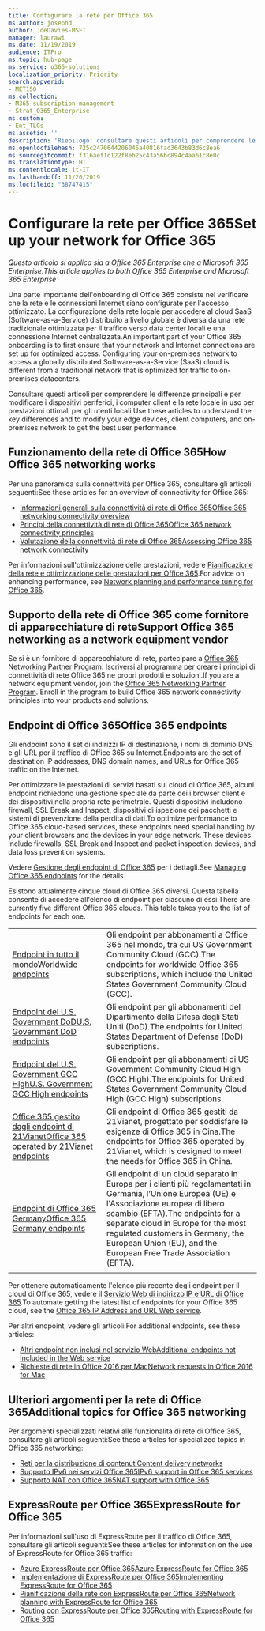 ```yaml
---
title: Configurare la rete per Office 365
ms.author: josephd
author: JoeDavies-MSFT
manager: laurawi
ms.date: 11/19/2019
audience: ITPro
ms.topic: hub-page
ms.service: o365-solutions
localization_priority: Priority
search.appverid:
- MET150
ms.collection:
- M365-subscription-management
- Strat_O365_Enterprise
ms.custom:
- Ent_TLGs
ms.assetid: ''
description: 'Riepilogo: consultare questi articoli per comprendere le funzionalità di rete per Office 365.'
ms.openlocfilehash: 725c2470644206045a40816fad3643b83d6c8ea6
ms.sourcegitcommit: f316aef1c122f8eb25c43a56bc894c4aa61c8e0c
ms.translationtype: HT
ms.contentlocale: it-IT
ms.lasthandoff: 11/20/2019
ms.locfileid: "38747415"
---
```

# <a name="set-up-your-network-for-office-365"></a><span data-ttu-id="1eab8-103">Configurare la rete per Office 365</span><span class="sxs-lookup"><span data-stu-id="1eab8-103">Set up your network for Office 365</span></span>

<span data-ttu-id="1eab8-104">*Questo articolo si applica sia a Office 365 Enterprise che a Microsoft 365 Enterprise*.</span><span class="sxs-lookup"><span data-stu-id="1eab8-104">*This article applies to both Office 365 Enterprise and Microsoft 365 Enterprise*</span></span>

<span data-ttu-id="1eab8-p101">Una parte importante dell'onboarding di Office 365 consiste nel verificare che la rete e le connessioni Internet siano configurate per l'accesso ottimizzato. La configurazione della rete locale per accedere al cloud SaaS (Software-as-a-Service) distribuito a livello globale è diversa da una rete tradizionale ottimizzata per il traffico verso data center locali e una connessione Internet centralizzata.</span><span class="sxs-lookup"><span data-stu-id="1eab8-p101">An important part of your Office 365 onboarding is to first ensure that your network and Internet connections are set up for optimized access. Configuring your on-premises network to access a globally distributed Software-as-a-Service (SaaS) cloud is different from a traditional network that is optimized for traffic to on-premises datacenters.</span></span> 

<span data-ttu-id="1eab8-107">Consultare questi articoli per comprendere le differenze principali e per modificare i dispositivi periferici, i computer client e la rete locale in uso per prestazioni ottimali per gli utenti locali.</span><span class="sxs-lookup"><span data-stu-id="1eab8-107">Use these articles to understand the key differences and to modify your  edge devices, client computers, and on-premises network to get the best user performance.</span></span>

## <a name="how-office-365-networking-works"></a><span data-ttu-id="1eab8-108">Funzionamento della rete di Office 365</span><span class="sxs-lookup"><span data-stu-id="1eab8-108">How Office 365 networking works</span></span>

<span data-ttu-id="1eab8-109">Per una panoramica sulla connettività per Office 365, consultare gli articoli seguenti:</span><span class="sxs-lookup"><span data-stu-id="1eab8-109">See these articles for an overview of connectivity for Office 365:</span></span>

- [<span data-ttu-id="1eab8-110">Informazioni generali sulla connettività di rete di Office 365</span><span class="sxs-lookup"><span data-stu-id="1eab8-110">Office 365 networking connectivity overview</span></span>](office-365-networking-overview.md)
- [<span data-ttu-id="1eab8-111">Principi della connettività di rete di Office 365</span><span class="sxs-lookup"><span data-stu-id="1eab8-111">Office 365 network connectivity principles</span></span>](office-365-network-connectivity-principles.md)
- [<span data-ttu-id="1eab8-112">Valutazione della connettività di rete di Office 365</span><span class="sxs-lookup"><span data-stu-id="1eab8-112">Assessing Office 365 network connectivity</span></span>](assessing-network-connectivity.md)

<span data-ttu-id="1eab8-113">Per informazioni sull'ottimizzazione delle prestazioni, vedere [Pianificazione della rete e ottimizzazione delle prestazioni per Office 365](network-planning-and-performance.md).</span><span class="sxs-lookup"><span data-stu-id="1eab8-113">For advice on enhancing performance, see [Network planning and performance tuning for Office 365](network-planning-and-performance.md).</span></span>

## <a name="support-office-365-networking-as-a-network-equipment-vendor"></a><span data-ttu-id="1eab8-114">Supporto della rete di Office 365 come fornitore di apparecchiature di rete</span><span class="sxs-lookup"><span data-stu-id="1eab8-114">Support Office 365 networking as a network equipment vendor</span></span>

<span data-ttu-id="1eab8-p102">Se si è un fornitore di apparecchiature di rete, partecipare a [Office 365 Networking Partner Program](office-365-networking-partner-program.md). Iscriversi al programma per creare i principi di connettività di rete Office 365 ne propri prodotti e soluzioni.</span><span class="sxs-lookup"><span data-stu-id="1eab8-p102">If you are a network equipment vendor, join the [Office 365 Networking Partner Program](office-365-networking-partner-program.md). Enroll in the program to build Office 365 network connectivity principles into your products and solutions.</span></span> 

## <a name="office-365-endpoints"></a><span data-ttu-id="1eab8-117">Endpoint di Office 365</span><span class="sxs-lookup"><span data-stu-id="1eab8-117">Office 365 endpoints</span></span>

<span data-ttu-id="1eab8-118">Gli endpoint sono il set di indirizzi IP di destinazione, i nomi di dominio DNS e gli URL per il traffico di Office 365 su Internet.</span><span class="sxs-lookup"><span data-stu-id="1eab8-118">Endpoints are the set of destination IP addresses, DNS domain names, and URLs for Office 365 traffic on the Internet.</span></span> 

<span data-ttu-id="1eab8-p103">Per ottimizzare le prestazioni di servizi basati sul cloud di Office 365, alcuni endpoint richiedono una gestione speciale da parte dei i browser client e dei dispositivi nella propria rete perimetrale. Questi dispositivi includono firewall, SSL Break and Inspect, dispositivi di ispezione dei pacchetti e sistemi di prevenzione della perdita di dati.</span><span class="sxs-lookup"><span data-stu-id="1eab8-p103">To optimize performance to Office 365 cloud-based services, these endpoints need special handling by your client browsers and the devices in your edge network. These devices include firewalls, SSL Break and Inspect and packet inspection devices, and data loss prevention systems.</span></span>

<span data-ttu-id="1eab8-121">Vedere [Gestione degli endpoint di Office 365](managing-office-365-endpoints.md) per i dettagli.</span><span class="sxs-lookup"><span data-stu-id="1eab8-121">See [Managing Office 365 endpoints](managing-office-365-endpoints.md) for the details.</span></span>

<span data-ttu-id="1eab8-p104">Esistono attualmente cinque cloud di Office 365 diversi. Questa tabella consente di accedere all'elenco di endpoint per ciascuno di essi.</span><span class="sxs-lookup"><span data-stu-id="1eab8-p104">There are currently five different Office 365 clouds. This table takes you to the list of endpoints for each one.</span></span>

|||
|:-------|:-----|
| [<span data-ttu-id="1eab8-124">Endpoint in tutto il mondo</span><span class="sxs-lookup"><span data-stu-id="1eab8-124">Worldwide endpoints</span></span>](urls-and-ip-address-ranges.md) | <span data-ttu-id="1eab8-125">Gli endpoint per abbonamenti a Office 365 nel mondo, tra cui US Government Community Cloud (GCC).</span><span class="sxs-lookup"><span data-stu-id="1eab8-125">The endpoints for worldwide Office 365 subscriptions, which include the United States Government Community Cloud (GCC).</span></span> |
| [<span data-ttu-id="1eab8-126">Endpoint del U.S. Government DoD</span><span class="sxs-lookup"><span data-stu-id="1eab8-126">U.S. Government DoD endpoints</span></span>](office-365-u-s-government-dod-endpoints.md) | <span data-ttu-id="1eab8-127">Gli endpoint per gli abbonamenti del Dipartimento della Difesa degli Stati Uniti (DoD).</span><span class="sxs-lookup"><span data-stu-id="1eab8-127">The endpoints for United States Department of Defense (DoD) subscriptions.</span></span> |
| [<span data-ttu-id="1eab8-128">Endpoint del U.S. Government GCC High</span><span class="sxs-lookup"><span data-stu-id="1eab8-128">U.S. Government GCC High endpoints</span></span>](office-365-u-s-government-gcc-high-endpoints.md) | <span data-ttu-id="1eab8-129">Gli endpoint per gli abbonamenti di US Government Community Cloud High (GCC High).</span><span class="sxs-lookup"><span data-stu-id="1eab8-129">The endpoints for United States Government Community Cloud High (GCC High) subscriptions.</span></span> |
| [<span data-ttu-id="1eab8-130">Office 365 gestito dagli endpoint di 21Vianet</span><span class="sxs-lookup"><span data-stu-id="1eab8-130">Office 365 operated by 21Vianet endpoints</span></span>](urls-and-ip-address-ranges-21vianet.md) | <span data-ttu-id="1eab8-131">Gli endpoint di Office 365 gestiti da 21Vianet, progettato per soddisfare le esigenze di Office 365 in Cina.</span><span class="sxs-lookup"><span data-stu-id="1eab8-131">The endpoints for Office 365 operated by 21Vianet, which is designed to meet the needs for Office 365 in China.</span></span> |
| [<span data-ttu-id="1eab8-132">Endpoint di Office 365 Germany</span><span class="sxs-lookup"><span data-stu-id="1eab8-132">Office 365 Germany endpoints</span></span>](office-365-germany-endpoints.md) | <span data-ttu-id="1eab8-133">Gli endpoint di un cloud separato in Europa per i clienti più regolamentati in Germania, l’Unione Europea (UE) e l'Associazione europea di libero scambio (EFTA).</span><span class="sxs-lookup"><span data-stu-id="1eab8-133">The endpoints for a separate cloud in Europe for the most regulated customers in Germany, the European Union (EU), and the European Free Trade Association (EFTA).</span></span> |
|||

<span data-ttu-id="1eab8-134">Per ottenere automaticamente l'elenco più recente degli endpoint per il cloud di Office 365, vedere il [Servizio Web di indirizzo IP e URL di Office 365](office-365-ip-web-service.md).</span><span class="sxs-lookup"><span data-stu-id="1eab8-134">To automate getting the latest list of endpoints for your Office 365 cloud, see the [Office 365 IP Address and URL Web service](office-365-ip-web-service.md).</span></span>

<span data-ttu-id="1eab8-135">Per altri endpoint, vedere gli articoli:</span><span class="sxs-lookup"><span data-stu-id="1eab8-135">For additional endpoints, see these articles:</span></span>

- [<span data-ttu-id="1eab8-136">Altri endpoint non inclusi nel servizio Web</span><span class="sxs-lookup"><span data-stu-id="1eab8-136">Additional endpoints not included in the Web service</span></span>](additional-office365-ip-addresses-and-urls.md)
- [<span data-ttu-id="1eab8-137">Richieste di rete in Office 2016 per Mac</span><span class="sxs-lookup"><span data-stu-id="1eab8-137">Network requests in Office 2016 for Mac</span></span>](network-requests-in-office-2016-for-mac.md)


## <a name="additional-topics-for-office-365-networking"></a><span data-ttu-id="1eab8-138">Ulteriori argomenti per la rete di Office 365</span><span class="sxs-lookup"><span data-stu-id="1eab8-138">Additional topics for Office 365 networking</span></span>

<span data-ttu-id="1eab8-139">Per argomenti specializzati relativi alle funzionalità di rete di Office 365, consultare gli articoli seguenti:</span><span class="sxs-lookup"><span data-stu-id="1eab8-139">See these articles for specialized topics in Office 365 networking:</span></span>

- [<span data-ttu-id="1eab8-140">Reti per la distribuzione di contenuti</span><span class="sxs-lookup"><span data-stu-id="1eab8-140">Content delivery networks</span></span>](content-delivery-networks.md)
- [<span data-ttu-id="1eab8-141">Supporto IPv6 nei servizi Office 365</span><span class="sxs-lookup"><span data-stu-id="1eab8-141">IPv6 support in Office 365 services</span></span>](ipv6-support.md)
- [<span data-ttu-id="1eab8-142">Supporto NAT con Office 365</span><span class="sxs-lookup"><span data-stu-id="1eab8-142">NAT support with Office 365</span></span>](nat-support-with-office-365.md)

## <a name="expressroute-for-office-365"></a><span data-ttu-id="1eab8-143">ExpressRoute per Office 365</span><span class="sxs-lookup"><span data-stu-id="1eab8-143">ExpressRoute for Office 365</span></span>

<span data-ttu-id="1eab8-144">Per informazioni sull'uso di ExpressRoute per il traffico di Office 365, consultare gli articoli seguenti:</span><span class="sxs-lookup"><span data-stu-id="1eab8-144">See these articles for information on the use of ExpressRoute for Office 365 traffic:</span></span>

- [<span data-ttu-id="1eab8-145">Azure ExpressRoute per Office 365</span><span class="sxs-lookup"><span data-stu-id="1eab8-145">Azure ExpressRoute for Office 365</span></span>](azure-expressroute.md)
- [<span data-ttu-id="1eab8-146">Implementazione di ExpressRoute per Office 365</span><span class="sxs-lookup"><span data-stu-id="1eab8-146">Implementing ExpressRoute for Office 365</span></span>](implementing-expressroute.md)
- [<span data-ttu-id="1eab8-147">Pianificazione della rete con ExpressRoute per Office 365</span><span class="sxs-lookup"><span data-stu-id="1eab8-147">Network planning with ExpressRoute for Office 365</span></span>](network-planning-with-expressroute.md)
- [<span data-ttu-id="1eab8-148">Routing con ExpressRoute per Office 365</span><span class="sxs-lookup"><span data-stu-id="1eab8-148">Routing with ExpressRoute for Office 365</span></span>](routing-with-expressroute.md)
